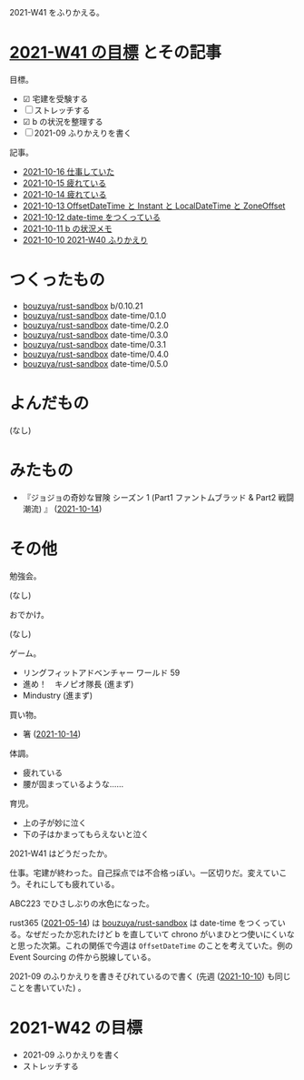 2021-W41 をふりかえる。

# [2021-W41 の目標][2021-10-10] とその記事

目標。

- ☑ 宅建を受験する
- ☐ ストレッチする
- ☑ b の状況を整理する
- ☐ 2021-09 ふりかえりを書く

記事。

- [2021-10-16 仕事していた][2021-10-16]
- [2021-10-15 疲れている][2021-10-15]
- [2021-10-14 疲れている][2021-10-14]
- [2021-10-13 OffsetDateTime と Instant と LocalDateTime と ZoneOffset][2021-10-13]
- [2021-10-12 date-time をつくっている][2021-10-12]
- [2021-10-11 b の状況メモ][2021-10-11]
- [2021-10-10 2021-W40 ふりかえり][2021-10-10]

# つくったもの

- [bouzuya/rust-sandbox] b/0.10.21
- [bouzuya/rust-sandbox] date-time/0.1.0
- [bouzuya/rust-sandbox] date-time/0.2.0
- [bouzuya/rust-sandbox] date-time/0.3.0
- [bouzuya/rust-sandbox] date-time/0.3.1
- [bouzuya/rust-sandbox] date-time/0.4.0
- [bouzuya/rust-sandbox] date-time/0.5.0

# よんだもの

(なし)

# みたもの

- 『ジョジョの奇妙な冒険 シーズン 1 (Part1 ファントムブラッド & Part2 戦闘潮流) 』 ([2021-10-14])

# その他

勉強会。

(なし)

おでかけ。

(なし)

ゲーム。

- リングフィットアドベンチャー ワールド 59
- 進め！　キノピオ隊長 (進まず)
- Mindustry (進まず)

買い物。

- 箸 ([2021-10-14])

体調。

- 疲れている
- 腰が固まっているような……

育児。

- 上の子が妙に泣く
- 下の子はかまってもらえないと泣く

2021-W41 はどうだったか。

仕事。宅建が終わった。自己採点では不合格っぽい。一区切りだ。変えていこう。それにしても疲れている。

ABC223 でひさしぶりの水色になった。

rust365 ([2021-05-14]) は [bouzuya/rust-sandbox] は date-time をつくっている。なぜだったか忘れたけど b を直していて chrono がいまひとつ使いにくいなと思った次第。これの関係で今週は `OffsetDateTime` のことを考えていた。例の Event Sourcing の件から脱線している。

2021-09 のふりかえりを書きそびれているので書く (先週 ([2021-10-10]) も同じことを書いていた) 。

# 2021-W42 の目標

- 2021-09 ふりかえりを書く
- ストレッチする

[2021-05-14]: https://blog.bouzuya.net/2021/05/14/
[2021-10-10]: https://blog.bouzuya.net/2021/10/10/
[2021-10-11]: https://blog.bouzuya.net/2021/10/11/
[2021-10-12]: https://blog.bouzuya.net/2021/10/12/
[2021-10-13]: https://blog.bouzuya.net/2021/10/13/
[2021-10-14]: https://blog.bouzuya.net/2021/10/14/
[2021-10-15]: https://blog.bouzuya.net/2021/10/15/
[2021-10-16]: https://blog.bouzuya.net/2021/10/16/
[bouzuya/rust-sandbox]: https://github.com/bouzuya/rust-sandbox
